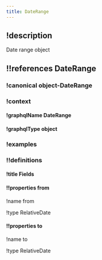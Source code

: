 ```yaml
---
title: DateRange
---
```

## !description

Date range object

## !!references DateRange

### !canonical object-DateRange

### !context

#### !graphqlName DateRange

#### !graphqlType object

### !examples

### !!definitions

#### !title Fields

#### !!properties from

!name from

!type RelativeDate



#### !!properties to

!name to

!type RelativeDate

